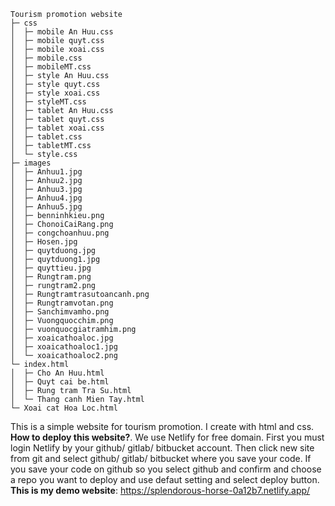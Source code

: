```
Tourism promotion website
├─ css
│  ├─ mobile An Huu.css
│  ├─ mobile quyt.css
│  ├─ mobile xoai.css
│  ├─ mobile.css
│  ├─ mobileMT.css
│  ├─ style An Huu.css
│  ├─ style quyt.css
│  ├─ style xoai.css
│  ├─ styleMT.css
│  ├─ tablet An Huu.css
│  ├─ tablet quyt.css
│  ├─ tablet xoai.css
│  ├─ tablet.css
│  ├─ tabletMT.css
│  └─ style.css
├─ images
│  ├─ Anhuu1.jpg
│  ├─ Anhuu2.jpg 
│  ├─ Anhuu3.jpg
│  ├─ Anhuu4.jpg
│  ├─ Anhuu5.jpg
│  ├─ benninhkieu.png
│  ├─ ChonoiCaiRang.png
│  ├─ congchoanhuu.png
│  ├─ Hosen.jpg
│  ├─ quytduong.jpg 
│  ├─ quytduong1.jpg
│  ├─ quyttieu.jpg
│  ├─ Rungtram.png
│  ├─ rungtram2.png
│  ├─ Rungtramtrasutoancanh.png
│  ├─ Rungtramvotan.png
│  ├─ Sanchimvamho.png
│  ├─ Vuongquocchim.png
│  ├─ vuonquocgiatramhim.png
│  ├─ xoaicathoaloc.jpg
│  ├─ xoaicathoaloc1.jpg
│  └─ xoaicathoaloc2.png
└─ index.html
│  ├─ Cho An Huu.html
│  ├─ Quyt cai be.html
│  ├─ Rung tram Tra Su.html
│  └─ Thang canh Mien Tay.html
└─ Xoai cat Hoa Loc.html
```
This is a simple website for tourism promotion. I create with html and css.
**How to deploy this website?**.
We use Netlify for free domain.
First you must login Netlify by your github/ gitlab/ bitbucket account.
Then click new site from git and select github/ gitlab/ bitbucket where you save your code.
If you save your code on github so you select github and confirm and choose a repo you want to deploy and use defaut setting and select deploy button.
**This is my demo website**: https://splendorous-horse-0a12b7.netlify.app/
